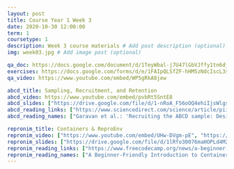 ```yaml
---
layout: post
title: Course Year 1 Week 3
date: 2020-10-30 12:00:00
term: 1
coursetype: 1
description: Week 3 course materials # Add post description (optional)
img: week03.jpg # Add image post (optional)

qa_doc: https://docs.google.com/document/d/1TeyWbal-j7U47lGbVJffy1tn6djd6EW7NXay8tozTVw/edit?usp=sharing
exercises: https://docs.google.com/forms/d/e/1FAIpQLSfZF-hHM5zNdcIscL3sq8q7pmhlna4OOtKM57sQXzr1tkpnFA/viewform?usp=sf_link
qa_video: https://www.youtube.com/embed/WP5gRkA8jew

abcd_title: Sampling, Recruitment, and Retention
abcd_video: https://www.youtube.com/embed/pvbRt5SntE8
abcd_slides: ["https://drive.google.com/file/d/1-nRoA_F56oOQ4ehiIjsWlgsH0JP2kJLM/view?usp=sharing"]
abcd_reading_links: ["https://www.sciencedirect.com/science/article/pii/S1878929317301809", "https://jamanetwork.com/journals/jamapediatrics/article-abstract/2737910"]
abcd_reading_names: ["Garavan et al.: 'Recruiting the ABCD sample: Design considerations and procedures'", "Compton et al.: 'Ensuring the Best Use of Data: The Adolescent Brain Cognitive Development Study'"]

repronim_title: Containers & ReproEnv
repronim_video: ["https://www.youtube.com/embed/UHw-DVgm-pE", "https://www.youtube.com/embed/5seOeecBI5c"]
repronim_slides: ["https://drive.google.com/file/d/1lRfo30076maHOPLd4M2TMvRfB833mELI/view?usp=sharing", "https://drive.google.com/file/d/1_hSPS5M83jhAFh4hRfAcDnAAwoNU9vOO/view?usp=sharing"]
repronim_reading_links: ["https://www.freecodecamp.org/news/a-beginner-friendly-introduction-to-containers-vms-and-docker-79a9e3e119b/", "https://sylabs.io/guides/3.6/user-guide/introduction.html"]
repronim_reading_names: ["A Beginner-Friendly Introduction to Containers, VMs and Docker", "Introduction to Singularity"]
---
```

